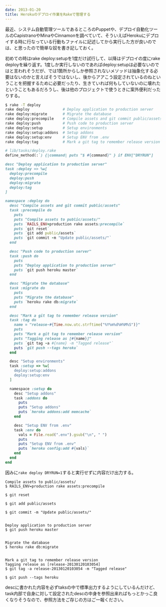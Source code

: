 ```yaml
---
date: 2013-01-20
title: Herokuのデプロイ作業をRakeで管理する
---
```


最近、システム自動管理ツールであるところのPuppetや、デプロイ自動化ツールのCapistranoやMinaやCinnamonを調べていて、そういえばHerokuにデプロイする時に行なっている行動もファイルに記述してから実行した方が良いのでは、と思ったので簡単な奴を書き記しておく。

初めての時はrake deploy:setupを1度だけ試行して、以降はデプロイの度にrake deployを繰り返す。1度しか実行しないのであればdeploy:setupは必要ないのではと言われそうだが、では1箇所からしか参照されないメソッドは抽象化する必要はないのかと言えばそうではないし、後からアアこう設定されているのねということを把握するために必要だったり、生きていれば何もしていないのに壊れたということもあるだろうし、後は他のプロジェクトで使うときに案外便利だったりする。

```sh
$ rake -T deploy
rake deploy               # Deploy application to production server
rake deploy:migrate       # Migrate the database
rake deploy:precompile    # Compile assets and git commit public/assets
rake deploy:push          # Push code to production server
rake deploy:setup         # Setup environments
rake deploy:setup:addons  # Setup addons
rake deploy:setup:env     # Setup ENV from .env
rake deploy:tag           # Mark a git tag to remember release version
```

```ruby
# lib/tasks/deploy.rake
define_method(:`) {|command| puts "$ #{command}" } if ENV["DRYRUN"]

desc "Deploy application to production server"
task :deploy => %w[
  deploy:precompile
  deploy:push
  deploy:migrate
  deploy:tag
]

namespace :deploy do
  desc "Compile assets and git commit public/assets"
  task :precompile do
    puts
    puts "Compile assets to public/assets/"
    puts `RAILS_ENV=production rake assets:precompile`
    puts `git reset`
    puts `git add public/assets`
    puts `git commit -m "Update public/assets/"`
  end

  desc "Push code to production server"
  task :push do
    puts
    puts "Deploy application to production server"
    puts `git push heroku master`
  end

  desc "Migrate the database"
  task :migrate do
    puts
    puts "Migrate the database"
    puts `heroku rake db:migrate`
  end

  desc "Mark a git tag to remember release version"
  task :tag do
    name = "release-#{Time.now.utc.strftime("%Y%m%d%H%M%S")}"
    puts
    puts "Mark a git tag to remember release version"
    puts "Tagging release as [#{name}]"
    puts `git tag -a #{name} -m "Tagged release"`
    puts `git push --tags heroku`
  end

  desc "Setup environments"
  task :setup => %w[
    deploy:setup:addons
    deploy:setup:env
  ]

  namespace :setup do
    desc "Setup addons"
    task :addons do
      puts
      puts "Setup addons"
      puts `heroku addons:add memcache`
    end

    desc "Setup ENV from .env"
    task :env do
      vals = File.read(".env").gsub("\n", " ")
      puts
      puts "Setup ENV from .env"
      puts `heroku config:add #{vals}`
    end
  end
end
```

因みに`rake deploy DRYRUN=1`すると実行せずに内容だけ出力する。

```
Compile assets to public/assets/
$ RAILS_ENV=production rake assets:precompile

$ git reset

$ git add public/assets

$ git commit -m "Update public/assets/"


Deploy application to production server
$ git push heroku master


Migrate the database
$ heroku rake db:migrate


Mark a git tag to remember release version
Tagging release as [release-20130120103054]
$ git tag -a release-20130120103054 -m "Tagged release"

$ git push --tags heroku
```

descに書かれた内容を必ずtaksの中で標準出力するようにしているんだけど、task内部で自身に対して設定されたdescの中身を参照出来ればもっとかっこ良くなりそうなので、参照方法をご存じの方はご一報ください。
